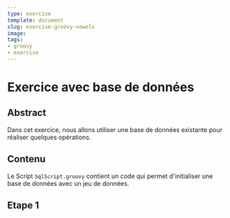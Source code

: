 ```yaml
---
type: exercise
template: document
slug: exercise-groovy-vowels
image:
tags:
- groovy
- exercise
---
```


Exercice avec base de données
====================================

## Abstract

Dans cet exercice, nous allons utiliser une base de données existante pour réaliser quelques opérations.

## Contenu

Le Script `SqlScript.groovy` contient un code qui permet d'initialiser une base de données avec un jeu de données.

## Etape 1
